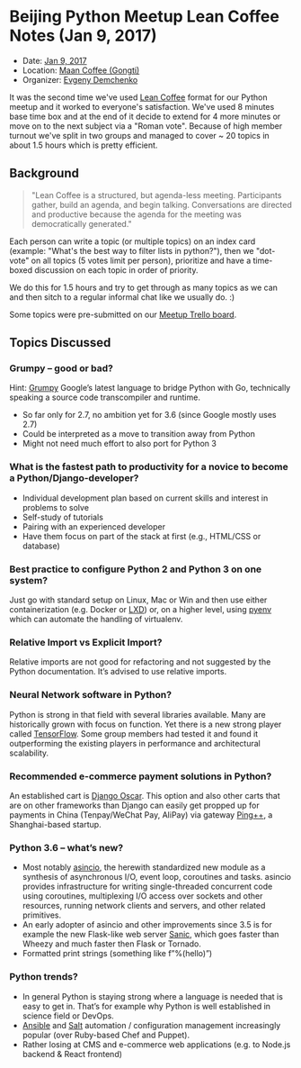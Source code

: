 # Beijing Python Meetup Lean Coffee Notes (Jan 9, 2017)

* Date: [Jan 9, 2017](https://www.meetup.com/Beijing-Python/events/232653326/)
* Location: [Maan Coffee (Gongti)](https://maps.google.com/maps?f=q&hl=en&q=Corner+of+Worker%27s+Stadium+North%2FWest+Roads%2C+Beijing%2C+cn)
* Organizer: [Evgeny Demchenko](https://github.com/littlepea/)

It was the second time we've used [Lean Coffee](http://leancoffee.org/) format for our Python meetup and it worked to everyone's satisfaction.
We've used 8 minutes base time box and at the end of it decide to extend for 4 more minutes or move on to the next subject via a "Roman vote".
Because of high member turnout we've split in two groups and managed to cover ~ 20 topics in about 1.5 hours which is pretty efficient. 

## Background

> "Lean Coffee is a structured, but agenda-less meeting. Participants gather, build an agenda, and begin talking. Conversations are directed and productive because the agenda for the meeting was democratically generated."

Each person can write a topic (or multiple topics) on an index card (example: "What's the best way to filter lists in python?"), then we "dot-vote" on all topics (5 votes limit per person), 
prioritize and have a time-boxed discussion on each topic in order of priority. 

We do this for 1.5 hours and try to get through as many topics as we can and then  sitch to a regular informal chat like we usually do. :)

Some topics were pre-submitted on our [Meetup Trello board](https://trello.com/b/415wH9ll/beijing-monthly-python-meetup).

## Topics Discussed

### Grumpy – good or bad?
Hint: [Grumpy](https://github.com/google/grumpy) Google’s latest language to bridge Python with Go, technically speaking a source code transcompiler and runtime.
- So far only for 2.7, no ambition yet for 3.6 (since Google mostly uses 2.7)
- Could be interpreted as a move to transition away from Python
- Might not need much effort to also port for Python 3

### What is the fastest path to productivity for a novice to become a Python/Django-developer?
- Individual development plan based on current skills and interest in problems to solve
- Self-study of tutorials  
- Pairing with an experienced developer
- Have them focus on part of the stack at first (e.g., HTML/CSS or database)

### Best practice to configure Python 2 and Python 3 on one system?
Just go with standard setup on Linux, Mac or Win and then use either containerization (e.g. Docker or [LXD](https://github.com/lxc/lxd)) or, on a higher level, using [pyenv](https://github.com/yyuu/pyenv) which can automate the handling of virtualenv.

### Relative Import vs Explicit Import?
Relative imports are not good for refactoring and not suggested by the Python documentation. It’s advised to use relative imports.

### Neural Network software in Python?
Python is strong in that field with several libraries available. Many are historically grown with focus on function. Yet there is a new strong player called [TensorFlow](https://github.com/tensorflow/tensorflow). Some group members had tested it and found it outperforming the existing players in performance and architectural scalability.

### Recommended e-commerce payment solutions in Python?  
An established cart is [Django Oscar](https://github.com/django-oscar). This option and also other carts that are on other frameworks than Django can easily get propped up for payments in China (Tenpay/WeChat Pay, AliPay) via gateway [Ping++](https://github.com/PingPlusPlus/pingpp-python), a Shanghai-based startup. 

### Python 3.6 – what’s new?
- Most notably [asincio](https://docs.python.org/3/library/asyncio.html#module-asyncio), the herewith standardized new module as a synthesis of asynchronous I/O, event loop, coroutines and tasks. asincio provides infrastructure for writing single-threaded concurrent code using coroutines, multiplexing I/O access over sockets and other resources, running network clients and servers, and other related primitives. 
- An early adopter of asincio and other improvements since 3.5 is for example the new Flask-like web server [Sanic](https://github.com/channelcat/sanic), which goes faster than Wheezy and much faster then Flask or Tornado.
- Formatted print strings (something like f”%(hello)”)

### Python trends?
- In general Python is staying strong where a language is needed that is easy to get in. That’s for example why Python is well established in science field or DevOps.
- [Ansible](https://github.com/ansible/ansible) and [Salt](https://github.com/saltstack/salt) automation / configuration management increasingly popular (over Ruby-based Chef and Puppet).
- Rather losing at CMS and e-commerce web applications (e.g. to Node.js backend & React frontend)
